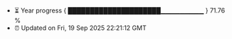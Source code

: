 - ⏳ Year progress { █████████████████████▁▁▁▁▁▁▁▁▁ } 71.76 %
- ⏰ Updated on Fri, 19 Sep 2025 22:21:12 GMT

